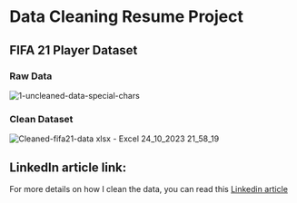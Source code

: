 # Data Cleaning Resume Project
## FIFA 21 Player Dataset
### Raw Data
![1-uncleaned-data-special-chars](https://github.com/Basharat-Asghar/Data_Cleaning_Resume_Project/assets/44581625/8e5a3940-4377-46c1-b8f0-fb8b8bdbc74f)
### Clean Dataset
![Cleaned-fifa21-data xlsx - Excel 24_10_2023 21_58_19](https://github.com/Basharat-Asghar/Data_Cleaning_Resume_Project/assets/44581625/c4c5a0f7-920f-47fc-b57c-703c9f6f6332)
## LinkedIn article link:
For more details on how I clean the data, you can read this [Linkedin article](https://www.linkedin.com/pulse/fifa-21-data-cleaning-project-basharat-asghar)
